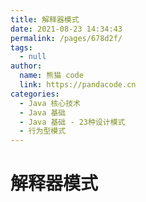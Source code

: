 ```yaml
---
title: 解释器模式
date: 2021-08-23 14:34:43
permalink: /pages/678d2f/
tags: 
  - null
author: 
  name: 熊猫 code
  link: https://pandacode.cn
categories: 
  - Java 核心技术
  - Java 基础
  - Java 基础 - 23种设计模式
  - 行为型模式
---
```


# 解释器模式